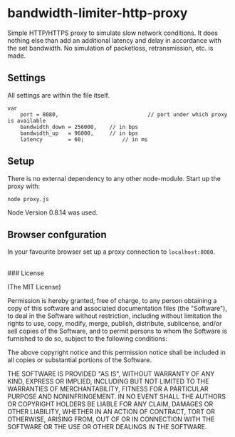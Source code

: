 # bandwidth-limiter-http-proxy

Simple HTTP/HTTPS proxy to simulate slow network conditions. 
It does nothing else than add an additional latency and delay in accordance with the set bandwidth. 
No simulation of packetloss, retransmission, etc. is made.

## Settings

All settings are within the file itself. 

```
var 
	port = 8080,							// port under which proxy is available
	bandwidth_down = 256000,	// in bps
	bandwidth_up   = 96000,		// in bps
	latency        = 60;			// in ms
```

## Setup

There is no external dependency to any other node-module. 
Start up the proxy with:

```
node proxy.js
```

Node Version 0.8.14 was used.


## Browser confguration

In your favourite browser set up a proxy connection to `localhost:8080`. 


<br/>
### License

(The MIT License)

Permission is hereby granted, free of charge, to any person obtaining
a copy of this software and associated documentation files (the
"Software"), to deal in the Software without restriction, including
without limitation the rights to use, copy, modify, merge, publish,
distribute, sublicense, and/or sell copies of the Software, and to
permit persons to whom the Software is furnished to do so, subject to
the following conditions:

The above copyright notice and this permission notice shall be
included in all copies or substantial portions of the Software.

THE SOFTWARE IS PROVIDED "AS IS", WITHOUT WARRANTY OF ANY KIND,
EXPRESS OR IMPLIED, INCLUDING BUT NOT LIMITED TO THE WARRANTIES OF
MERCHANTABILITY, FITNESS FOR A PARTICULAR PURPOSE AND
NONINFRINGEMENT. IN NO EVENT SHALL THE AUTHORS OR COPYRIGHT HOLDERS BE
LIABLE FOR ANY CLAIM, DAMAGES OR OTHER LIABILITY, WHETHER IN AN ACTION
OF CONTRACT, TORT OR OTHERWISE, ARISING FROM, OUT OF OR IN CONNECTION
WITH THE SOFTWARE OR THE USE OR OTHER DEALINGS IN THE SOFTWARE.
